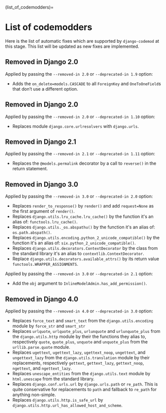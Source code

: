 (list_of_codemodders)=

# List of codemodders

Here is the list of automatic fixes which are supported by `django-codemod` 
at this stage. This list will be updated as new fixes are implemented.

## Removed in Django 2.0

Applied by passing the `--removed-in 2.0` or `--deprecated-in 1.9` option:

-   Adds the `on_delete=models.CASCADE` to all `ForeignKey` and `OneToOneField`s
    that don’t use a different option.

## Removed in Django 2.0

Applied by passing the `--removed-in 2.0` or `--deprecated-in 1.10` option:

-   Replaces module `django.core.urlresolvers` with `django.urls`.

## Removed in Django 2.1

Applied by passing the `--removed-in 2.1` or `--deprecated-in 1.11` option:

-   Replaces the `@models.permalink` decorator by a call to `reverse()`
    in the return statement.

## Removed in Django 3.0

Applied by passing the `--removed-in 3.0` or `--deprecated-in 2.0` option:

-   Replaces `render_to_response()` by `render()` and add `request=None`
    as the first argument of `render()`.
-   Replaces `django.utils.lru_cache.lru_cache()` by the function it\'s
    an alias of: `functools.lru_cache()`.
-   Replaces `django.utils._os.abspathu()` by the function it\'s an
    alias of: `os.path.abspath()`.
-   Replaces `django.utils.encoding.python_2_unicode_compatible()` by
    the function it\'s an alias of: `six.python_2_unicode_compatible()`.
-   Replaces `django.utils.decorators.ContextDecorator` by the class
    from the standard library it\'s an alias to
    `contextlib.ContextDecorator`.
-   Replace `django.utils.decorators.available_attrs()` by its return
    value `functools.WRAPPER_ASSIGNMENTS`.

Applied by passing the `--removed-in 3.0` or `--deprecated-in 2.1` option:

-   Add the `obj` argument to `InlineModelAdmin.has_add_permission()`.

## Removed in Django 4.0

Applied by passing the `--removed-in 4.0` or `--deprecated-in 3.0` option:

-   Replaces `force_text` and `smart_text` from the
    `django.utils.encoding` module by `force_str` and `smart_str`
-   Replaces `urlquote`, `urlquote_plus`, `urlunquote` and
    `urlunquote_plus` from the `django.utils.http` module by their the
    functions they alias to, respectively `quote`, `quote_plus`,
    `unquote` and `unquote_plus` from the `urllib.parse.quote` module.
-   Replaces `ugettext`, `ugettext_lazy`, `ugettext_noop`, `ungettext`,
    and `ungettext_lazy` from the `django.utils.translation` module by
    their replacements, respectively `gettext`, `gettext_lazy`,
    `gettext_noop`, `ngettext`, and `ngettext_lazy`.
-   Replaces `unescape_entities` from the `django.utils.text` module by
    `html.unescape` from the standard library.
-   Replaces `django.conf.urls.url` by `django.urls.path` or `re_path`. 
    This is quite conservative for replacements to `path` and fallback 
    to `re_path` for anything non-simple.
-   Replaces `django.utils.http.is_safe_url` by
    `django.utils.http.url_has_allowed_host_and_scheme`.
